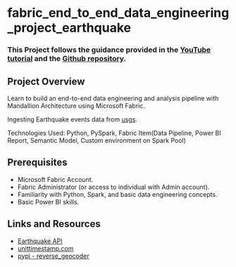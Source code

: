 # fabric_end_to_end_data_engineering_project_earthquake

### This Project follows the guidance provided in the [YouTube tutorial](https://www.youtube.com/watch?v=Av44Nrhl05s) and the [Github repository](https://github.com/malvik01/Earthquake-Data-Engineering-Project-with-Microsoft-Fabric). 

## Project Overview
Learn to build an end-to-end data engineering and analysis pipeline with Mandallion Architecture using Microsoft Fabric.

Ingesting Earthquake events data from [usgs](https://earthquake.usgs.gov/). 

Technologies Used: Python, PySpark, Fabric Item(Data Pipeline, Power BI Report, Semantic Model, Custom environment on Spark Pool)

## Prerequisites
- Microsoft Fabric Account.
- Fabric Administrator (or access to individual with Admin account).
- Familiarity with Python, Spark, and basic data engineering concepts.
- Basic Power BI skills.

## Links and Resources
- [Earthquake API](https://earthquake.usgs.gov/fdsnws/event/1/#parameters)
- [unittimestamp.com](https://www.unixtimestamp.com/)
- [pypi - reverse_geocoder](https://pypi.org/project/reverse_geocoder/)